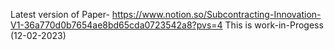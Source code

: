 Latest version of Paper- https://www.notion.so/Subcontracting-Innovation-V1-36a770d0b7654ae8bd65cda0723542a8?pvs=4
This is work-in-Progess (12-02-2023)
